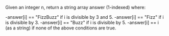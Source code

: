 Given an integer n, return a string array answer (1-indexed) where:

-answer[i] == "FizzBuzz" if i is divisible by 3 and 5.
-answer[i] == "Fizz" if i is divisible by 3.
-answer[i] == "Buzz" if i is divisible by 5.
-answer[i] == i (as a string) if none of the above conditions are true.
